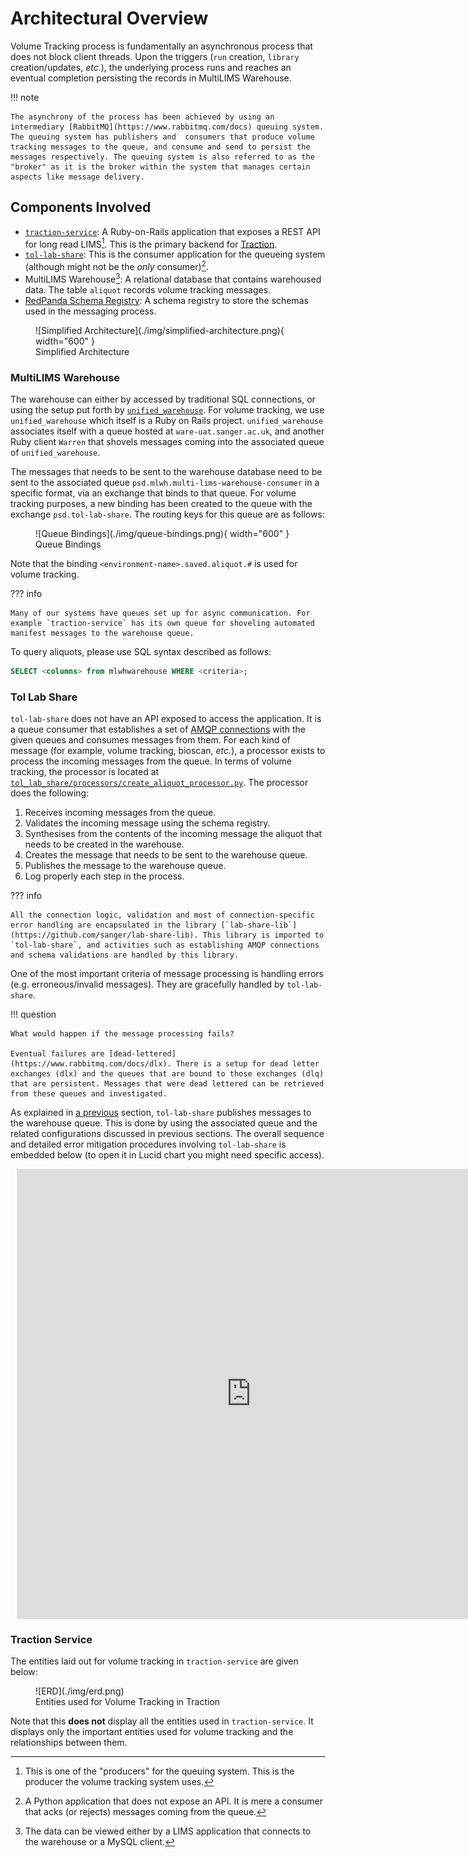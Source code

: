 # Architectural Overview

Volume Tracking process is fundamentally an asynchronous process that does not block client threads. Upon the triggers (`run` creation, `library` creation/updates, _etc._), the underlying process runs and reaches an eventual completion persisting the records in MultiLIMS Warehouse.

!!! note

    The asynchrony of the process has been achieved by using an intermediary [RabbitMQ](https://www.rabbitmq.com/docs) queuing system. The queuing system has publishers and  consumers that produce volume tracking messages to the queue, and consume and send to persist the messages respectively. The queuing system is also referred to as the "broker" as it is the broker within the system that manages certain aspects like message delivery.

## Components Involved

- [`traction-service`](https://github.com/sanger/traction-service/): A Ruby-on-Rails application that exposes a REST API for long read LIMS[^1]. This is the primary backend for [Traction](https://traction.psd.sanger.ac.uk/#/dashboard).
- [`tol-lab-share`](https://github.com/sanger/tol-lab-share): This is the consumer application for the queueing system (although might not be the _only_ consumer)[^3].
- MultiLIMS Warehouse[^2]: A relational database that contains warehoused data. The table `aliquot` records volume tracking messages.
- [RedPanda Schema Registry](https://redpanda.psd.sanger.ac.uk/console): A schema registry to store the schemas used in the messaging process.

<figure markdown="span">
  ![Simplified Architecture](./img/simplified-architecture.png){ width="600" }
  <figcaption>Simplified Architecture</figcaption>
</figure>



[^1]: This is one of the "producers" for the queuing system. This is the producer the volume tracking system uses.
[^2]: The data can be viewed either by a LIMS application that connects to the warehouse or a MySQL client.
[^3]: A Python application that does not expose an API. It is mere a consumer that acks (or rejects) messages coming from the queue.

### MultiLIMS Warehouse

The warehouse can either by accessed by traditional SQL connections, or using the setup put forth by [`unified_warehouse`](https://github.com/sanger/unified_warehouse). For volume tracking, we use `unified_warehouse` which itself is a Ruby on Rails project. `unified_warehouse` associates itself with a queue hosted at `ware-uat.sanger.ac.uk`, and another Ruby client `Warren` that shovels messages coming into the associated queue of `unified_warehouse`. 

The messages that needs to be sent to the warehouse database need to be sent to the associated queue `psd.mlwh.multi-lims-warehouse-consumer`  in a specific format, via an exchange that binds to that queue. For volume tracking purposes, a new binding has been created to the queue with the exchange `psd.tol-lab-share`. The routing keys for this queue are as follows:

<figure markdown="span">
  ![Queue Bindings](./img/queue-bindings.png){ width="600" }
  <figcaption>Queue Bindings</figcaption>
</figure>

Note that the binding `<environment-name>.saved.aliquot.#` is used for volume tracking.

??? info

    Many of our systems have queues set up for async communication. For example `traction-service` has its own queue for shoveling automated manifest messages to the warehouse queue.

To query aliquots, please use SQL syntax described as follows:

```sql
SELECT <columns> from mlwhwarehouse WHERE <criteria>;
```

### Tol Lab Share

`tol-lab-share` does not have an API exposed to access the application. It is a queue consumer that establishes a set of [AMQP connections](https://www.rabbitmq.com/tutorials/amqp-concepts) with the given queues and consumes messages from them. For each kind of message (for example, volume tracking, bioscan, _etc._), a processor exists to process the incoming messages from the queue. In terms of volume tracking, the processor is located at [`tol_lab_share/processors/create_aliquot_processor.py`](https://github.com/sanger/tol-lab-share/blob/develop/tol_lab_share/processors/create_aliquot_processor.py). The processor does the following:

1. Receives incoming messages from the queue.
2. Validates the incoming message using the schema registry.
3. Synthesises from the contents of the incoming message the aliquot that needs to be created in the warehouse.
4. Creates the message that needs to be sent to the warehouse queue.
5. Publishes the message to the warehouse queue.
6. Log properly each step in the process.

??? info

    All the connection logic, validation and most of connection-specific error handling are encapsulated in the library [`lab-share-lib`](https://github.com/sanger/lab-share-lib). This library is imported to `tol-lab-share`, and activities such as establishing AMQP connections and schema validations are handled by this library.

One of the most important criteria of message processing is handling errors (e.g. erroneous/invalid messages). They are gracefully handled by `tol-lab-share`.

!!! question

    What would happen if the message processing fails?

    Eventual failures are [dead-lettered](https://www.rabbitmq.com/docs/dlx). There is a setup for dead letter exchanges (dlx) and the queues that are bound to those exchanges (dlq) that are persistent. Messages that were dead lettered can be retrieved from these queues and investigated.

As explained in [a previous](#components-involved) section, `tol-lab-share` publishes messages to the warehouse queue. This is done by using the associated queue and the related configurations discussed in previous sections. The overall sequence and detailed error mitigation procedures involving `tol-lab-share` is embedded below (to open it in Lucid chart you might need specific access).

<div style="width: 750px; height: 720px; margin: 10px; position: relative;"><iframe allowfullscreen frameborder="0" style="width:750px; height:720px" src="https://lucid.app/documents/embedded/6c8d5b09-4e57-4aba-a7ff-8d2cad161b3d" id="D-m4E_KjbZS8"></iframe></div>

### Traction Service

The entities laid out for volume tracking in `traction-service` are given below:

<figure markdown="span">
  ![ERD](./img/erd.png)
  <figcaption>Entities used for Volume Tracking in Traction</figcaption>
</figure>

Note that this **does not** display all the entities used in `traction-service`. It displays only the important entities used for volume tracking and the relationships between them.

